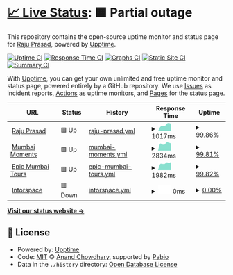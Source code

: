 # [📈 Live Status](https://rajuprasad-dev.github.io/upptime-monitor): <!--live status--> **🟧 Partial outage**

This repository contains the open-source uptime monitor and status page for [Raju Prasad](https://rajuprasad.com/), powered by [Upptime](https://github.com/upptime/upptime).

[![Uptime CI](https://github.com/rajuprasad-dev/upptime-monitor/workflows/Uptime%20CI/badge.svg)](https://github.com/rajuprasad-dev/upptime-monitor/actions?query=workflow%3A%22Uptime+CI%22)
[![Response Time CI](https://github.com/rajuprasad-dev/upptime-monitor/workflows/Response%20Time%20CI/badge.svg)](https://github.com/rajuprasad-dev/upptime-monitor/actions?query=workflow%3A%22Response+Time+CI%22)
[![Graphs CI](https://github.com/rajuprasad-dev/upptime-monitor/workflows/Graphs%20CI/badge.svg)](https://github.com/rajuprasad-dev/upptime-monitor/actions?query=workflow%3A%22Graphs+CI%22)
[![Static Site CI](https://github.com/rajuprasad-dev/upptime-monitor/workflows/Static%20Site%20CI/badge.svg)](https://github.com/rajuprasad-dev/upptime-monitor/actions?query=workflow%3A%22Static+Site+CI%22)
[![Summary CI](https://github.com/rajuprasad-dev/upptime-monitor/workflows/Summary%20CI/badge.svg)](https://github.com/rajuprasad-dev/upptime-monitor/actions?query=workflow%3A%22Summary+CI%22)

With [Upptime](https://upptime.js.org), you can get your own unlimited and free uptime monitor and status page, powered entirely by a GitHub repository. We use [Issues](https://github.com/rajuprasad-dev/upptime-monitor/issues) as incident reports, [Actions](https://github.com/rajuprasad-dev/upptime-monitor/actions) as uptime monitors, and [Pages](https://rajuprasad-dev.github.io/upptime-monitor) for the status page.

<!--start: status pages-->
<!-- This summary is generated by Upptime (https://github.com/upptime/upptime) -->
<!-- Do not edit this manually, your changes will be overwritten -->
<!-- prettier-ignore -->
| URL | Status | History | Response Time | Uptime |
| --- | ------ | ------- | ------------- | ------ |
| <img alt="" src="https://icons.duckduckgo.com/ip3/www.rajuprasad.com.ico" height="13"> [Raju Prasad](https://www.rajuprasad.com) | 🟩 Up | [raju-prasad.yml](https://github.com/rajuprasad-dev/upptime-monitor/commits/HEAD/history/raju-prasad.yml) | <details><summary><img alt="Response time graph" src="./graphs/raju-prasad/response-time-week.png" height="20"> 1017ms</summary><br><a href="https://rajuprasad-dev.github.io/upptime-monitor/history/raju-prasad"><img alt="Response time 1183" src="https://img.shields.io/endpoint?url=https%3A%2F%2Fraw.githubusercontent.com%2Frajuprasad-dev%2Fupptime-monitor%2FHEAD%2Fapi%2Fraju-prasad%2Fresponse-time.json"></a><br><a href="https://rajuprasad-dev.github.io/upptime-monitor/history/raju-prasad"><img alt="24-hour response time 1107" src="https://img.shields.io/endpoint?url=https%3A%2F%2Fraw.githubusercontent.com%2Frajuprasad-dev%2Fupptime-monitor%2FHEAD%2Fapi%2Fraju-prasad%2Fresponse-time-day.json"></a><br><a href="https://rajuprasad-dev.github.io/upptime-monitor/history/raju-prasad"><img alt="7-day response time 1017" src="https://img.shields.io/endpoint?url=https%3A%2F%2Fraw.githubusercontent.com%2Frajuprasad-dev%2Fupptime-monitor%2FHEAD%2Fapi%2Fraju-prasad%2Fresponse-time-week.json"></a><br><a href="https://rajuprasad-dev.github.io/upptime-monitor/history/raju-prasad"><img alt="30-day response time 1116" src="https://img.shields.io/endpoint?url=https%3A%2F%2Fraw.githubusercontent.com%2Frajuprasad-dev%2Fupptime-monitor%2FHEAD%2Fapi%2Fraju-prasad%2Fresponse-time-month.json"></a><br><a href="https://rajuprasad-dev.github.io/upptime-monitor/history/raju-prasad"><img alt="1-year response time 1185" src="https://img.shields.io/endpoint?url=https%3A%2F%2Fraw.githubusercontent.com%2Frajuprasad-dev%2Fupptime-monitor%2FHEAD%2Fapi%2Fraju-prasad%2Fresponse-time-year.json"></a></details> | <details><summary><a href="https://rajuprasad-dev.github.io/upptime-monitor/history/raju-prasad">99.86%</a></summary><a href="https://rajuprasad-dev.github.io/upptime-monitor/history/raju-prasad"><img alt="All-time uptime 98.57%" src="https://img.shields.io/endpoint?url=https%3A%2F%2Fraw.githubusercontent.com%2Frajuprasad-dev%2Fupptime-monitor%2FHEAD%2Fapi%2Fraju-prasad%2Fuptime.json"></a><br><a href="https://rajuprasad-dev.github.io/upptime-monitor/history/raju-prasad"><img alt="24-hour uptime 99.00%" src="https://img.shields.io/endpoint?url=https%3A%2F%2Fraw.githubusercontent.com%2Frajuprasad-dev%2Fupptime-monitor%2FHEAD%2Fapi%2Fraju-prasad%2Fuptime-day.json"></a><br><a href="https://rajuprasad-dev.github.io/upptime-monitor/history/raju-prasad"><img alt="7-day uptime 99.86%" src="https://img.shields.io/endpoint?url=https%3A%2F%2Fraw.githubusercontent.com%2Frajuprasad-dev%2Fupptime-monitor%2FHEAD%2Fapi%2Fraju-prasad%2Fuptime-week.json"></a><br><a href="https://rajuprasad-dev.github.io/upptime-monitor/history/raju-prasad"><img alt="30-day uptime 99.97%" src="https://img.shields.io/endpoint?url=https%3A%2F%2Fraw.githubusercontent.com%2Frajuprasad-dev%2Fupptime-monitor%2FHEAD%2Fapi%2Fraju-prasad%2Fuptime-month.json"></a><br><a href="https://rajuprasad-dev.github.io/upptime-monitor/history/raju-prasad"><img alt="1-year uptime 98.56%" src="https://img.shields.io/endpoint?url=https%3A%2F%2Fraw.githubusercontent.com%2Frajuprasad-dev%2Fupptime-monitor%2FHEAD%2Fapi%2Fraju-prasad%2Fuptime-year.json"></a></details>
| <img alt="" src="https://icons.duckduckgo.com/ip3/www.mumbaimoments.com.ico" height="13"> [Mumbai Moments](https://www.mumbaimoments.com) | 🟩 Up | [mumbai-moments.yml](https://github.com/rajuprasad-dev/upptime-monitor/commits/HEAD/history/mumbai-moments.yml) | <details><summary><img alt="Response time graph" src="./graphs/mumbai-moments/response-time-week.png" height="20"> 2834ms</summary><br><a href="https://rajuprasad-dev.github.io/upptime-monitor/history/mumbai-moments"><img alt="Response time 2716" src="https://img.shields.io/endpoint?url=https%3A%2F%2Fraw.githubusercontent.com%2Frajuprasad-dev%2Fupptime-monitor%2FHEAD%2Fapi%2Fmumbai-moments%2Fresponse-time.json"></a><br><a href="https://rajuprasad-dev.github.io/upptime-monitor/history/mumbai-moments"><img alt="24-hour response time 2871" src="https://img.shields.io/endpoint?url=https%3A%2F%2Fraw.githubusercontent.com%2Frajuprasad-dev%2Fupptime-monitor%2FHEAD%2Fapi%2Fmumbai-moments%2Fresponse-time-day.json"></a><br><a href="https://rajuprasad-dev.github.io/upptime-monitor/history/mumbai-moments"><img alt="7-day response time 2834" src="https://img.shields.io/endpoint?url=https%3A%2F%2Fraw.githubusercontent.com%2Frajuprasad-dev%2Fupptime-monitor%2FHEAD%2Fapi%2Fmumbai-moments%2Fresponse-time-week.json"></a><br><a href="https://rajuprasad-dev.github.io/upptime-monitor/history/mumbai-moments"><img alt="30-day response time 2845" src="https://img.shields.io/endpoint?url=https%3A%2F%2Fraw.githubusercontent.com%2Frajuprasad-dev%2Fupptime-monitor%2FHEAD%2Fapi%2Fmumbai-moments%2Fresponse-time-month.json"></a><br><a href="https://rajuprasad-dev.github.io/upptime-monitor/history/mumbai-moments"><img alt="1-year response time 2737" src="https://img.shields.io/endpoint?url=https%3A%2F%2Fraw.githubusercontent.com%2Frajuprasad-dev%2Fupptime-monitor%2FHEAD%2Fapi%2Fmumbai-moments%2Fresponse-time-year.json"></a></details> | <details><summary><a href="https://rajuprasad-dev.github.io/upptime-monitor/history/mumbai-moments">99.81%</a></summary><a href="https://rajuprasad-dev.github.io/upptime-monitor/history/mumbai-moments"><img alt="All-time uptime 98.65%" src="https://img.shields.io/endpoint?url=https%3A%2F%2Fraw.githubusercontent.com%2Frajuprasad-dev%2Fupptime-monitor%2FHEAD%2Fapi%2Fmumbai-moments%2Fuptime.json"></a><br><a href="https://rajuprasad-dev.github.io/upptime-monitor/history/mumbai-moments"><img alt="24-hour uptime 100.00%" src="https://img.shields.io/endpoint?url=https%3A%2F%2Fraw.githubusercontent.com%2Frajuprasad-dev%2Fupptime-monitor%2FHEAD%2Fapi%2Fmumbai-moments%2Fuptime-day.json"></a><br><a href="https://rajuprasad-dev.github.io/upptime-monitor/history/mumbai-moments"><img alt="7-day uptime 99.81%" src="https://img.shields.io/endpoint?url=https%3A%2F%2Fraw.githubusercontent.com%2Frajuprasad-dev%2Fupptime-monitor%2FHEAD%2Fapi%2Fmumbai-moments%2Fuptime-week.json"></a><br><a href="https://rajuprasad-dev.github.io/upptime-monitor/history/mumbai-moments"><img alt="30-day uptime 99.92%" src="https://img.shields.io/endpoint?url=https%3A%2F%2Fraw.githubusercontent.com%2Frajuprasad-dev%2Fupptime-monitor%2FHEAD%2Fapi%2Fmumbai-moments%2Fuptime-month.json"></a><br><a href="https://rajuprasad-dev.github.io/upptime-monitor/history/mumbai-moments"><img alt="1-year uptime 98.64%" src="https://img.shields.io/endpoint?url=https%3A%2F%2Fraw.githubusercontent.com%2Frajuprasad-dev%2Fupptime-monitor%2FHEAD%2Fapi%2Fmumbai-moments%2Fuptime-year.json"></a></details>
| <img alt="" src="https://icons.duckduckgo.com/ip3/www.epicmumbaitours.com.ico" height="13"> [Epic Mumbai Tours](https://www.epicmumbaitours.com) | 🟩 Up | [epic-mumbai-tours.yml](https://github.com/rajuprasad-dev/upptime-monitor/commits/HEAD/history/epic-mumbai-tours.yml) | <details><summary><img alt="Response time graph" src="./graphs/epic-mumbai-tours/response-time-week.png" height="20"> 1982ms</summary><br><a href="https://rajuprasad-dev.github.io/upptime-monitor/history/epic-mumbai-tours"><img alt="Response time 2009" src="https://img.shields.io/endpoint?url=https%3A%2F%2Fraw.githubusercontent.com%2Frajuprasad-dev%2Fupptime-monitor%2FHEAD%2Fapi%2Fepic-mumbai-tours%2Fresponse-time.json"></a><br><a href="https://rajuprasad-dev.github.io/upptime-monitor/history/epic-mumbai-tours"><img alt="24-hour response time 2352" src="https://img.shields.io/endpoint?url=https%3A%2F%2Fraw.githubusercontent.com%2Frajuprasad-dev%2Fupptime-monitor%2FHEAD%2Fapi%2Fepic-mumbai-tours%2Fresponse-time-day.json"></a><br><a href="https://rajuprasad-dev.github.io/upptime-monitor/history/epic-mumbai-tours"><img alt="7-day response time 1982" src="https://img.shields.io/endpoint?url=https%3A%2F%2Fraw.githubusercontent.com%2Frajuprasad-dev%2Fupptime-monitor%2FHEAD%2Fapi%2Fepic-mumbai-tours%2Fresponse-time-week.json"></a><br><a href="https://rajuprasad-dev.github.io/upptime-monitor/history/epic-mumbai-tours"><img alt="30-day response time 2077" src="https://img.shields.io/endpoint?url=https%3A%2F%2Fraw.githubusercontent.com%2Frajuprasad-dev%2Fupptime-monitor%2FHEAD%2Fapi%2Fepic-mumbai-tours%2Fresponse-time-month.json"></a><br><a href="https://rajuprasad-dev.github.io/upptime-monitor/history/epic-mumbai-tours"><img alt="1-year response time 2018" src="https://img.shields.io/endpoint?url=https%3A%2F%2Fraw.githubusercontent.com%2Frajuprasad-dev%2Fupptime-monitor%2FHEAD%2Fapi%2Fepic-mumbai-tours%2Fresponse-time-year.json"></a></details> | <details><summary><a href="https://rajuprasad-dev.github.io/upptime-monitor/history/epic-mumbai-tours">99.82%</a></summary><a href="https://rajuprasad-dev.github.io/upptime-monitor/history/epic-mumbai-tours"><img alt="All-time uptime 98.66%" src="https://img.shields.io/endpoint?url=https%3A%2F%2Fraw.githubusercontent.com%2Frajuprasad-dev%2Fupptime-monitor%2FHEAD%2Fapi%2Fepic-mumbai-tours%2Fuptime.json"></a><br><a href="https://rajuprasad-dev.github.io/upptime-monitor/history/epic-mumbai-tours"><img alt="24-hour uptime 100.00%" src="https://img.shields.io/endpoint?url=https%3A%2F%2Fraw.githubusercontent.com%2Frajuprasad-dev%2Fupptime-monitor%2FHEAD%2Fapi%2Fepic-mumbai-tours%2Fuptime-day.json"></a><br><a href="https://rajuprasad-dev.github.io/upptime-monitor/history/epic-mumbai-tours"><img alt="7-day uptime 99.82%" src="https://img.shields.io/endpoint?url=https%3A%2F%2Fraw.githubusercontent.com%2Frajuprasad-dev%2Fupptime-monitor%2FHEAD%2Fapi%2Fepic-mumbai-tours%2Fuptime-week.json"></a><br><a href="https://rajuprasad-dev.github.io/upptime-monitor/history/epic-mumbai-tours"><img alt="30-day uptime 99.96%" src="https://img.shields.io/endpoint?url=https%3A%2F%2Fraw.githubusercontent.com%2Frajuprasad-dev%2Fupptime-monitor%2FHEAD%2Fapi%2Fepic-mumbai-tours%2Fuptime-month.json"></a><br><a href="https://rajuprasad-dev.github.io/upptime-monitor/history/epic-mumbai-tours"><img alt="1-year uptime 98.65%" src="https://img.shields.io/endpoint?url=https%3A%2F%2Fraw.githubusercontent.com%2Frajuprasad-dev%2Fupptime-monitor%2FHEAD%2Fapi%2Fepic-mumbai-tours%2Fuptime-year.json"></a></details>
| <img alt="" src="https://icons.duckduckgo.com/ip3/www.intorspace.com.ico" height="13"> [Intorspace](https://www.intorspace.com) | 🟥 Down | [intorspace.yml](https://github.com/rajuprasad-dev/upptime-monitor/commits/HEAD/history/intorspace.yml) | <details><summary><img alt="Response time graph" src="./graphs/intorspace/response-time-week.png" height="20"> 0ms</summary><br><a href="https://rajuprasad-dev.github.io/upptime-monitor/history/intorspace"><img alt="Response time 1350" src="https://img.shields.io/endpoint?url=https%3A%2F%2Fraw.githubusercontent.com%2Frajuprasad-dev%2Fupptime-monitor%2FHEAD%2Fapi%2Fintorspace%2Fresponse-time.json"></a><br><a href="https://rajuprasad-dev.github.io/upptime-monitor/history/intorspace"><img alt="24-hour response time 0" src="https://img.shields.io/endpoint?url=https%3A%2F%2Fraw.githubusercontent.com%2Frajuprasad-dev%2Fupptime-monitor%2FHEAD%2Fapi%2Fintorspace%2Fresponse-time-day.json"></a><br><a href="https://rajuprasad-dev.github.io/upptime-monitor/history/intorspace"><img alt="7-day response time 0" src="https://img.shields.io/endpoint?url=https%3A%2F%2Fraw.githubusercontent.com%2Frajuprasad-dev%2Fupptime-monitor%2FHEAD%2Fapi%2Fintorspace%2Fresponse-time-week.json"></a><br><a href="https://rajuprasad-dev.github.io/upptime-monitor/history/intorspace"><img alt="30-day response time 262" src="https://img.shields.io/endpoint?url=https%3A%2F%2Fraw.githubusercontent.com%2Frajuprasad-dev%2Fupptime-monitor%2FHEAD%2Fapi%2Fintorspace%2Fresponse-time-month.json"></a><br><a href="https://rajuprasad-dev.github.io/upptime-monitor/history/intorspace"><img alt="1-year response time 1349" src="https://img.shields.io/endpoint?url=https%3A%2F%2Fraw.githubusercontent.com%2Frajuprasad-dev%2Fupptime-monitor%2FHEAD%2Fapi%2Fintorspace%2Fresponse-time-year.json"></a></details> | <details><summary><a href="https://rajuprasad-dev.github.io/upptime-monitor/history/intorspace">0.00%</a></summary><a href="https://rajuprasad-dev.github.io/upptime-monitor/history/intorspace"><img alt="All-time uptime 77.53%" src="https://img.shields.io/endpoint?url=https%3A%2F%2Fraw.githubusercontent.com%2Frajuprasad-dev%2Fupptime-monitor%2FHEAD%2Fapi%2Fintorspace%2Fuptime.json"></a><br><a href="https://rajuprasad-dev.github.io/upptime-monitor/history/intorspace"><img alt="24-hour uptime 0.00%" src="https://img.shields.io/endpoint?url=https%3A%2F%2Fraw.githubusercontent.com%2Frajuprasad-dev%2Fupptime-monitor%2FHEAD%2Fapi%2Fintorspace%2Fuptime-day.json"></a><br><a href="https://rajuprasad-dev.github.io/upptime-monitor/history/intorspace"><img alt="7-day uptime 0.00%" src="https://img.shields.io/endpoint?url=https%3A%2F%2Fraw.githubusercontent.com%2Frajuprasad-dev%2Fupptime-monitor%2FHEAD%2Fapi%2Fintorspace%2Fuptime-week.json"></a><br><a href="https://rajuprasad-dev.github.io/upptime-monitor/history/intorspace"><img alt="30-day uptime 26.59%" src="https://img.shields.io/endpoint?url=https%3A%2F%2Fraw.githubusercontent.com%2Frajuprasad-dev%2Fupptime-monitor%2FHEAD%2Fapi%2Fintorspace%2Fuptime-month.json"></a><br><a href="https://rajuprasad-dev.github.io/upptime-monitor/history/intorspace"><img alt="1-year uptime 77.33%" src="https://img.shields.io/endpoint?url=https%3A%2F%2Fraw.githubusercontent.com%2Frajuprasad-dev%2Fupptime-monitor%2FHEAD%2Fapi%2Fintorspace%2Fuptime-year.json"></a></details>

<!--end: status pages-->

[**Visit our status website →**](https://rajuprasad-dev.github.io/upptime-monitor)

## 📄 License

- Powered by: [Upptime](https://github.com/upptime/upptime)
- Code: [MIT](./LICENSE) © [Anand Chowdhary](https://anandchowdhary.com), supported by [Pabio](https://pabio.com)
- Data in the `./history` directory: [Open Database License](https://opendatacommons.org/licenses/odbl/1-0/)
